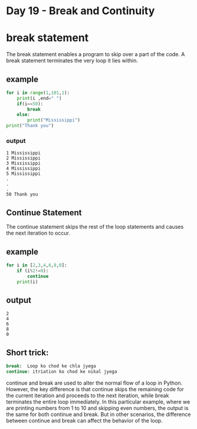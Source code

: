 # Day 19 - Break and Continuity

# break statement

The break statement enables a program to skip over a part of the code. A break statement terminates the very loop it lies within.

## example

```python
for i in range(1,101,1):
    print(i ,end=" ")
    if(i==50):
        break
    else:
        print("Mississippi")
print("Thank you")

```

### output

```
1 Mississippi
2 Mississippi
3 Mississippi
4 Mississippi
5 Mississippi
.
.
.
50 Thank you

```

## Continue Statement

The continue statement skips the rest of the loop statements and causes the next iteration to occur.

## example

```python
for i in [2,3,4,6,8,0]:
    if (i%2!=0):
        continue
    print(i)

```

## output

```
2
4
6
8
0

```

## Short trick:

```python
break:  Loop ko chod ke chla jyega
continue: itriation ko chod ke nikal jyega
```

continue and break are used to alter the normal flow of a loop in Python. However, the key difference is that continue skips the remaining code for the current iteration and proceeds to the next iteration, while break terminates the entire loop immediately. In this particular example, where we are printing numbers from 1 to 10 and skipping even numbers, the output is the same for both continue and break. But in other scenarios, the difference between continue and break can affect the behavior of the loop.
